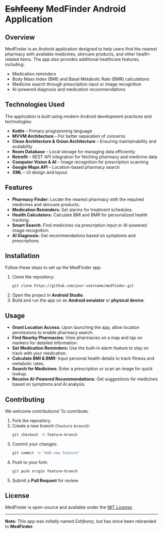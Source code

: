 # <del>Eshfeeny</del> MedFinder Android Application

## Overview
MedFinder is an Android application designed to help users find the nearest pharmacy with available medicines, skincare products, and other health-related items. The app also provides additional healthcare features, including:
- Medication reminders
- Body Mass Index (BMI) and Basal Metabolic Rate (BMR) calculations
- Medicine search through prescription input or image recognition
- AI-powered diagnosis and medication recommendations

## Technologies Used
The application is built using modern Android development practices and technologies:
- **Kotlin** – Primary programming language
- **MVVM Architecture** – For better separation of concerns
- **Clean Architecture & Onion Architecture** – Ensuring maintainability and scalability
- **Room Database** – Local storage for managing data efficiently
- **Retrofit** – REST API integration for fetching pharmacy and medicine data
- **Computer Vision & AI** – Image recognition for prescription scanning
- **Google Maps API** – Location-based pharmacy search
- **XML** – UI design and layout

## Features
- **Pharmacy Finder:** Locate the nearest pharmacy with the required medicines and skincare products.
- **Medication Reminders:** Set alarms for treatment schedules.
- **Health Calculators:** Calculate BMI and BMR for personalized health tracking.
- **Smart Search:** Find medicines via prescription input or AI-powered image recognition.
- **AI Diagnosis:** Get recommendations based on symptoms and prescriptions.

## Installation
Follow these steps to set up the MedFinder app:
1. Clone the repository:
   ```sh
   git clone https://github.com/your-username/medfinder.git
   ```
2. Open the project in **Android Studio**.
3. Build and run the app on an **Android emulator** or **physical device**.

## Usage
- **Grant Location Access:** Upon launching the app, allow location permissions to enable pharmacy search.
- **Find Nearby Pharmacies:** View pharmacies on a map and tap on markers for detailed information.
- **Set Medication Reminders:** Use the built-in alarm feature to stay on track with your medication.
- **Calculate BMI & BMR:** Input personal health details to track fitness and metabolic rates.
- **Search for Medicines:** Enter a prescription or scan an image for quick lookup.
- **Receive AI-Powered Recommendations:** Get suggestions for medicines based on symptoms and AI analysis.

## Contributing
We welcome contributions! To contribute:
1. Fork the repository.
2. Create a new branch (`feature-branch`):
   ```sh
   git checkout -b feature-branch
   ```
3. Commit your changes:
   ```sh
   git commit -m "Add new feature"
   ```
4. Push to your fork:
   ```sh
   git push origin feature-branch
   ```
5. Submit a **Pull Request** for review.

## License
MedFinder is open-source and available under the [MIT License](https://opensource.org/licenses/MIT).

---
**Note:** This app was initially named *Eshfeeny*, but has since been rebranded to **MedFinder**.


